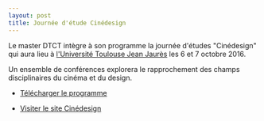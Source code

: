 ```yaml
---
layout: post
title: Journée d'étude Cinédesign
---
```


Le master DTCT intègre à son programme la journée d'études "Cinédesign" qui aura lieu à <a href="http://www.univ-tlse2.fr/" target="_blank">l'Université Toulouse Jean Jaurès</a> les 6 et 7 octobre 2016.

Un ensemble de conférences explorera le rapprochement des champs disciplinaires du cinéma et du design.

* <a href="../docs/2016/2016_programme-prevision-cinedesign.pdf">Télécharger le programme</a>

* <a href="http://www.cinema-design.fr" target="_blank">Visiter le site Cinédesign</a>

